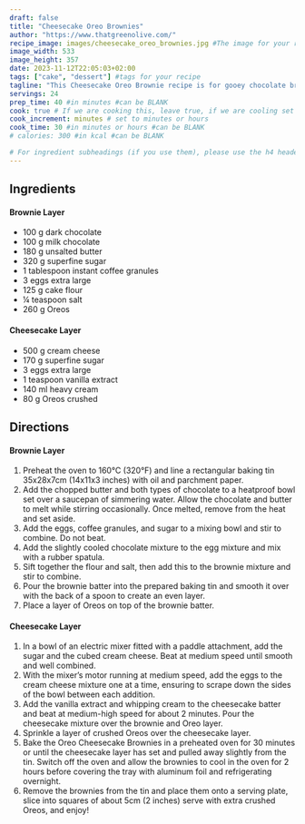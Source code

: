 ```yaml
---
draft: false
title: "Cheesecake Oreo Brownies"
author: "https://www.thatgreenolive.com/"
recipe_image: images/cheesecake_oreo_brownies.jpg #The image for your recipe
image_width: 533
image_height: 357
date: 2023-11-12T22:05:03+02:00
tags: ["cake", "dessert"] #tags for your recipe
tagline: "This Cheesecake Oreo Brownie recipe is for gooey chocolate brownies with a layer of Oreo cookies and a creamy cheesecake topping, a must-try!"
servings: 24
prep_time: 40 #in minutes #can be BLANK
cook: true # If we are cooking this, leave true, if we are cooling set to false
cook_increment: minutes # set to minutes or hours
cook_time: 30 #in minutes or hours #can be BLANK
# calories: 300 #in kcal #can be BLANK

# For ingredient subheadings (if you use them), please use the h4 header.  For print view I have those elements targeted
---
```



## Ingredients

#### Brownie Layer
- 100 g dark chocolate
- 100 g milk chocolate
- 180 g unsalted butter
- 320 g superfine sugar
- 1 tablespoon instant coffee granules
- 3 eggs extra large
- 125 g cake flour
- ¼ teaspoon salt
- 260 g Oreos

#### Cheesecake Layer
- 500 g cream cheese
- 170 g superfine sugar
- 3 eggs extra large
- 1 teaspoon vanilla extract
- 140 ml heavy cream
- 80 g Oreos crushed

## Directions

#### Brownie Layer
1. Preheat the oven to 160°C (320°F) and line a rectangular baking tin 35x28x7cm (14x11x3 inches) with oil and parchment paper.
2. Add the chopped butter and both types of chocolate to a heatproof bowl set over a saucepan of simmering water. Allow the chocolate and butter to melt while stirring occasionally. Once melted, remove from the heat and set aside. 
3. Add the eggs, coffee granules, and sugar to a mixing bowl and stir to combine. Do not beat.
4. Add the slightly cooled chocolate mixture to the egg mixture and mix with a rubber spatula.
5. Sift together the flour and salt, then add this to the brownie mixture and stir to combine.
6. Pour the brownie batter into the prepared baking tin and smooth it over with the back of a spoon to create an even layer. 
7. Place a layer of Oreos on top of the brownie batter.

#### Cheesecake Layer
1. In a bowl of an electric mixer fitted with a paddle attachment, add the sugar and the cubed cream cheese. Beat at medium speed until smooth and well combined.
2. With the mixer’s motor running at medium speed, add the eggs to the cream cheese mixture one at a time, ensuring to scrape down the sides of the bowl between each addition.
3. Add the vanilla extract and whipping cream to the cheesecake batter and beat at medium-high speed for about 2 minutes. Pour the cheesecake mixture over the brownie and Oreo layer.
4. Sprinkle a layer of crushed Oreos over the cheesecake layer. 
5. Bake the Oreo Cheesecake Brownies in a preheated oven for 30 minutes or until the cheesecake layer has set and pulled away slightly from the tin. Switch off the oven and allow the brownies to cool in the oven for 2 hours before covering the tray with aluminum foil and refrigerating overnight. 
6. Remove the brownies from the tin and place them onto a serving plate, slice into squares of about 5cm (2 inches) serve with extra crushed Oreos, and enjoy!